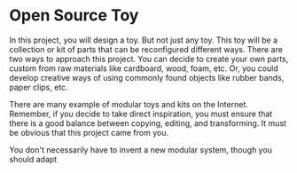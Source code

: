 # Open Source Toy

In this project, you will design a toy. But not just any toy. This toy will be a collection or kit of parts that can be reconfigured different ways. There are two ways to approach this project. You can decide to create your own parts, custom from raw materials like cardboard, wood, foam, etc. Or, you could develop creative ways of using commonly found objects like rubber bands, paper clips, etc.

There are many example of modular toys and kits on the Internet. Remember, if you decide to take direct inspiration, you must ensure that there is a good balance between copying, editing, and transforming. It must be obvious that this project came from you.

You don't necessarily have to invent a new modular system, though you should adapt